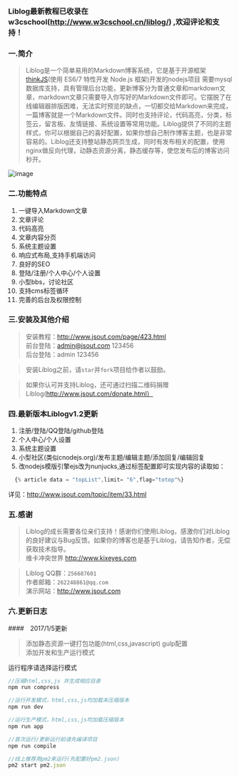 ### Liblog最新教程已收录在w3cschool(http://www.w3cschool.cn/liblog/) ,欢迎评论和支持！

### 一.简介

>Liblog是一个简单易用的Markdown博客系统，它是基于开源框架[thinkJS](http://www.thinkjs.org)(使用 ES6/7 特性开发 Node.js 框架)开发的nodejs项目
需要mysql数据库支持，具有管理后台功能，更新博客分为普通文章和markdown文章，markdown文章只需要导入你写好的Markdown文件即可。它摆脱了在线编辑器排版困难，无法实时预览的缺点，一切都交给Markdown来完成，一篇博客就是一个Markdown文件。同时也支持评论，代码高亮，分类，标签云，留言板、友情链接、系统设置等常用功能。Liblog提供了不同的主题样式，你可以根据自己的喜好配置，如果你想自己制作博客主题，也是非常容易的。Liblog还支持整站静态网页生成，同时有发布相关的配置，使用nginx做反向代理，动静态资源分离，静态缓存等，使您发布后的博客访问秒开。

![image](https://raw.githubusercontent.com/livisky/liblog/master/liblog.png)


### 二.功能特点

1. 一键导入Markdown文章  
2. 文章评论  
3. 代码高亮  
4. 文章内容分页  
5. 系统主题设置  
6. 响应式布局,支持手机端访问  
7. 良好的SEO  
8. 登陆/注册/个人中心/个人设置
9. 小型bbs，讨论社区
10. 支持cms标签循环
11. 完善的后台及权限控制

### 三.安装及其他介绍

>安装教程：http://www.jsout.com/page/423.html<br/>
>前台登陆：admin@jsout.com   123456<br/>
>后台登陆：admin 123456<br/>

>安装Liblog之前，请`star`并`fork`项目给作者以鼓励。

>如果你认可并支持Liblog，还可通过扫描二维码捐赠Liblog(http://www.jsout.com/donate.html）

### 四.最新版本Liblogv1.2更新

1. 注册/登陆/QQ登陆/github登陆
2. 个人中心/个人设置
3. 系统主题设置
4. 小型社区(类似cnodejs.org)/发布主题/编辑主题/添加回复/编辑回复
5. 改nodejs模版引擎ejs改为nunjucks,通过标签配置即可实现内容的读取如：
```javascript
  {% article data = "topList",limit= "6",flag="totop"%}
```
详见：http://www.jsout.com/topic/item/33.html

### 五.感谢

>Liblog的成长需要各位亲们支持！感谢你们使用Liblog，感激你们对Liblog的良好建议与Bug反馈。如果你的博客也是基于Liblog，请告知作者，无偿获取技术指导。<br/>
>维卡冲突世界 http://www.kixeyes.com


>Liblog QQ群：`256687601`  
>作者邮箱：`262248861@qq.com`    
>演示网站：http://www.jsout.com

### 六.更新日志

####　2017/1/5更新

>添加静态资源一键打包功能(html,css,javascript) gulp配置<br/>
>添加开发和生产运行模式

运行程序请选择运行模式
```javascript
//压缩html,css,js 并生成相应目录
npm run compress

//运行开发模式，html,css,js均加载未压缩版本
npm run dev  

//运行生产模式，html,css,js均加载压缩版本
npm run app  

//首次运行/更新运行前请先编译项目
npm run compile

//线上推荐用pm2来运行(先配置好pm2.json)
pm2 start pm2.json
```
